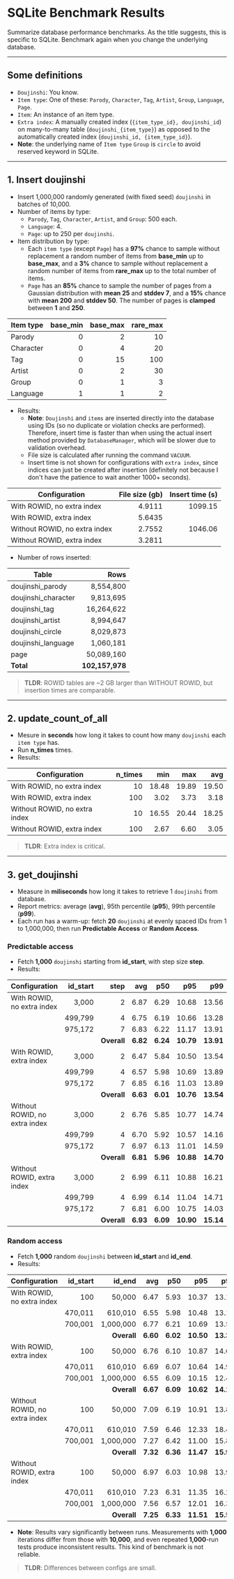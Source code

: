 # SQLite Benchmark Results
Summarize database performance benchmarks. As the title suggests, this is specific to SQLite. Benchmark again when you change the underlying database.

---

## Some definitions
* `Doujinshi`: You know.
* `Item type`: One of these: `Parody`, `Character`, `Tag`, `Artist`, `Group`, `Language`, `Page`.
* `Item`: An instance of an item type.
* `Extra index`: A manually created index (`{item_type_id}, doujinshi_id`) on many-to-many table (`doujinshi_{item_type}`) as opposed to the automatically created index (`doujinshi_id, {item_type_id}`).
* **Note**: the underlying name of `Item type` `Group` is `circle` to avoid reserved keyword in SQLite.

---

## 1. Insert doujinshi
* Insert 1,000,000 randomly generated (with fixed seed) `doujinshi` in batches of 10,000.
* Number of items by type:  
  * `Parody`, `Tag`, `Character`, `Artist`, and `Group`: 500 each.
  * `Language`: 4.
  * `Page`: up to 250 per `doujinshi`.
* Item distribution by type:  
  * Each `item type` (except `Page`) has a **97%** chance to sample without replacement a random number of items from **base_min** up to **base_max**, and a **3%** chance to sample without replacement a random number of items from **rare_max** up to the total number of items.
  * `Page` has an **85%** chance to sample the number of pages from a Gaussian distribution with **mean 25** and **stddev 7**, and a **15%** chance with **mean 200** and **stddev 50**. The number of pages is **clamped** between **1** and **250**.

| Item type | base_min | base_max | rare_max |
|-----------|---------:|---------:|---------:|
| Parody    | 0 | 2  | 10  |
| Character | 0 | 4  | 20  |
| Tag       | 0 | 15 | 100 |
| Artist    | 0 | 2  | 30  |
| Group     | 0 | 1  | 3   |
| Language  | 1 | 1  | 2   |

* Results:
  * **Note**: `Doujinshi` and `items` are inserted directly into the database using IDs (so no duplicate or violation checks are performed). Therefore, insert time is faster than when using the actual insert method provided by `DatabaseManager`, which will be slower due to validation overhead.
  * File size is calculated after running the command `VACUUM`.
  * Insert time is not shown for configurations with `extra index`, since indices can just be created after insertion (definitely not because I don't have the patience to wait another 1000+ seconds).

| Configuration                 | File size (gb) | Insert time (s) |
|-------------------------------|----------:|--------:|
| With ROWID, no extra index    | 4.9111 | 1099.15 |
| With ROWID, extra index       | 5.6435 |         |
| Without ROWID, no extra index | 2.7552 | 1046.06 |
| Without ROWID, extra index    | 3.2811 |         |

* Number of rows inserted:

| Table               |       Rows |
|---------------------|-----------:|
| doujinshi_parody    | 8,554,800  |
| doujinshi_character | 9,813,695  |
| doujinshi_tag       | 16,264,622 |
| doujinshi_artist    | 8,994,647  |
| doujinshi_circle    | 8,029,873  |
| doujinshi_language  | 1,060,181  |
| page                | 50,089,160 |
| **Total**           | **102,157,978** |

> **TLDR**: ROWID tables are ~2 GB larger than WITHOUT ROWID, but insertion times are comparable.

---

## 2. update_count_of_all
* Mesure in **seconds** how long it takes to count how many `doujinshi` each `item type` has.
* Run **n_times** times.
* Results:

| Configuration                 | n_times | min | max | avg |
|-------------------------------|--------:|----:|----:|----:|
| With ROWID, no extra index    | 10  | 18.48 | 19.89 | 19.50 |
| With ROWID, extra index       | 100 | 3.02  | 3.73  | 3.18  |
| Without ROWID, no extra index | 10  | 16.55 | 20.44 | 18.25 |
| Without ROWID, extra index    | 100 | 2.67  | 6.60  | 3.05  |

> **TLDR**: Extra index is critical.

---

## 3. get_doujinshi
* Measure in **miliseconds** how long it takes to retrieve 1 `doujinshi` from database.
* Report metrics: average (**avg**), 95th percentile (**p95**), 99th percentile (**p99**).
* Each run has a warm-up: fetch **20** `doujinshi` at evenly spaced IDs from 1 to 1,000,000, then run **Predictable Access** or **Random Access**.

### Predictable access
* Fetch **1,000** `doujinshi` starting from **id_start**, with step size **step**.
* Results:

| Configuration | id_start | step | avg | p50 | p95 | p99 |
|---------------|---------:|-----:|----:|----:|----:|----:|
| With ROWID, no extra index | 3,000   | 2 | 6.87 | 6.29 | 10.68 | 13.56 |
|                            | 499,799 | 4 | 6.75 | 6.19 | 10.66 | 13.28 |
|                            | 975,172 | 7 | 6.83 | 6.22 | 11.17 | 13.91 |
| |  | **Overall**                         | **6.82** | **6.24** | **10.79** | **13.91** |
| With ROWID, extra index | 3,000   | 2 | 6.47 | 5.84 | 10.50 | 13.54 |
|                         | 499,799 | 4 | 6.57 | 5.98 | 10.69 | 13.89 |
|                         | 975,172 | 7 | 6.85 | 6.16 | 11.03 | 13.89 |
|  |  | **Overall**                     | **6.63** | **6.01** | **10.76** | **13.54** |
| Without ROWID, no extra index | 3,000   | 2 | 6.76 | 5.85 | 10.77 | 14.74 |
|                               | 499,799 | 4 | 6.70 | 5.92 | 10.57 | 14.16 |
|                               | 975,172 | 7 | 6.97 | 6.13 | 11.01 | 14.59 |
|  |  | **Overall**                           | **6.81** | **5.96** | **10.88** | **14.70** |
| Without ROWID, extra index | 3,000   | 2 | 6.99 | 6.11 | 10.88 | 16.21 |
|                            | 499,799 | 4 | 6.99 | 6.14 | 11.04 | 14.71 |
|                            | 975,172 | 7 | 6.81 | 6.00 | 10.75 | 14.03 |
|  |  | **Overall**                        | **6.93** | **6.09** | **10.90** | **15.14** |

### Random access
* Fetch **1,000** random `doujinshi` between **id_start** and **id_end**.
* Results:

| Configuration | id_start | id_end | avg | p50 | p95 | p99 |
|---------------|---------:|-------:|----:|----:|----:|----:|
| With ROWID, no extra index | 100     | 50,000    | 6.47 | 5.93 | 10.37 | 13.13 |
|                            | 470,011 | 610,010   | 6.55 | 5.98 | 10.48 | 13.10 |
|                            | 700,001 | 1,000,000 | 6.77 | 6.21 | 10.69 | 13.58 |
|  |  | **Overall**                                | **6.60** | **6.02** | **10.50** | **13.34** |
| With ROWID, extra index | 100     | 50,000    | 6.76 | 6.10 | 10.87 | 14.68 |
|                         | 470,011 | 610,010   | 6.69 | 6.07 | 10.64 | 14.93 |
|                         | 700,001 | 1,000,000 | 6.55 | 6.09 | 10.15 | 12.49 |
|  |  | **Overall**                             | **6.67** | **6.09** | **10.62** | **14.10** |
| Without ROWID, no extra index | 100     | 50,000    | 7.09 | 6.19 | 10.91 | 13.83 |
|                               | 470,011 | 610,010   | 7.59 | 6.46 | 12.33 | 18.49 |
|                               | 700,001 | 1,000,000 | 7.27 | 6.42 | 11.00 | 15.83 |
|  |  | **Overall**                                   | **7.32** | **6.36** | **11.47** | **15.98** |
| Without ROWID, extra index | 100     | 50,000    | 6.97 | 6.03 | 10.98 | 13.94 |
|                            | 470,011 | 610,010   | 7.23 | 6.31 | 11.35 | 16.20 |
|                            | 700,001 | 1,000,000 | 7.56 | 6.57 | 12.01 | 16.39 |
|  |  | **Overall**                                | **7.25** | **6.33** | **11.51** | **15.52** |

* **Note**: Results vary significantly between runs. Measurements with **1,000** iterations differ from those with **10,000**, and even repeated **1,000**-run tests produce inconsistent results. This kind of benchmark is not reliable.

> **TLDR**: Differences between configs are small.